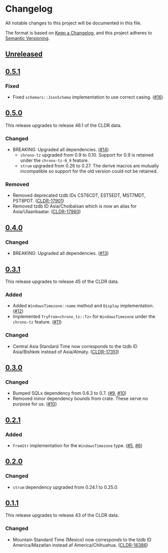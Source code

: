 # Changelog

All notable changes to this project will be documented in this file.

The format is based on [Keep a Changelog](https://keepachangelog.com/en/1.1.0/),
and this project adheres to [Semantic Versioning](https://semver.org/spec/v2.0.0.html).


## [Unreleased]


## [0.5.1]

### Fixed

- Fixed `schemars::JsonSchema` implementation to use correct casing.  ([#16](https://github.com/kyrias/windows-timezones/pull/16))


## [0.5.0]

This release upgrades to release 46.1 of the CLDR data.

### Changed

- BREAKING: Upgraded all dependencies.  ([#14](https://github.com/kyrias/windows-timezones/pull/14))
  - `chrono-tz` upgraded from 0.9 to 0.10.  Support for 0.9 is retained under the `chrono-tz-0_9` feature.
  - `strum` upgraded from 0.26 to 0.27.  The derive macros are mutually incompatible so support for the old version could not be retained.

### Removed

- Removed deprecated tzdb IDs CST6CDT, EST5EDT, MST7MDT, PST8PDT.  ([CLDR-17901])
- Removed tzdb ID Asia/Choibalsan which is now an alias for Asia/Ulaanbaatar.  ([CLDR-17960])

[CLDR-17901]: https://github.com/unicode-org/cldr/pull/3971
[CLDR-17960]: https://github.com/unicode-org/cldr/pull/4065


## [0.4.0]

### Changed

- BREAKING: Upgraded all dependencies. ([#13](https://github.com/kyrias/windows-timezones/pull/13))


## [0.3.1]

This release upgrades to release 45 of the CLDR data.

### Added

- Added `WindowsTimezone::name` method and `Display` implementation.  ([#12](https://github.com/kyrias/windows-timezones/pull/12))
- Implemented `TryFrom<chrono_tz::Tz>` for `WindowsTimezone` under the `chrono-tz` feature.  ([#11](https://github.com/kyrias/windows-timezones/pull/11))

### Changed

- Central Asia Standard Time now corresponds to the tzdb ID Asia/Bishkek instead of Asia/Almaty.  ([CLDR-17351])

[CLDR-17351]: https://github.com/unicode-org/cldr/pull/3498


## [0.3.0]

### Changed

- Bumped SQLx dependency from 0.6.3 to 0.7.  ([#9](https://github.com/kyrias/windows-timezones/pull/9), [#10](https://github.com/kyrias/windows-timezones/pull/10))
- Removed minor dependency bounds from crate.  These serve no purpose for us. ([#10](https://github.com/kyrias/windows-timezones/pull/10))


## [0.2.1]

### Added

- `FromStr` implementation for the `WindowsTimezone` type.  ([#5](https://github.com/kyrias/windows-timezones/pull/5), [#6](https://github.com/kyrias/windows-timezones/pull/6))


## [0.2.0]

### Changed

- `strum` dependency upgraded from 0.24.1 to 0.25.0.


## [0.1.1]

This release upgrades to release 43 of the CLDR data.

### Changed

- Mountain Standard Time (Mexico) now corresponds to the tzdb ID America/Mazatlan instead af America/Chihuahua. ([CLDR-16386](https://github.com/unicode-org/cldr/pull/2716))


[Unreleased]: https://github.com/kyrias/windows-timezones/compare/0.5.1...main
[0.5.1]: https://github.com/kyrias/windows-timezones/compare/0.5.0...0.5.1
[0.5.0]: https://github.com/kyrias/windows-timezones/compare/0.4.0...0.5.0
[0.4.0]: https://github.com/kyrias/windows-timezones/compare/0.3.1...0.4.0
[0.3.1]: https://github.com/kyrias/windows-timezones/compare/0.3.0...0.3.1
[0.3.0]: https://github.com/kyrias/windows-timezones/compare/0.2.1...0.3.0
[0.2.1]: https://github.com/kyrias/windows-timezones/compare/0.2.0...0.2.1
[0.2.0]: https://github.com/kyrias/windows-timezones/compare/0.1.1...0.2.0
[0.1.1]: https://github.com/kyrias/windows-timezones/compare/0.1.0...0.1.1
